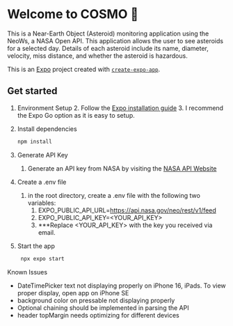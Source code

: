 # Welcome to COSMO 👋
This is a Near-Earth Object (Asteroid) monitoring application using the NeoWs, a NASA Open API. 
This application allows the user to see asteroids for a selected day. Details of each asteroid include its name,
diameter, velocity, miss distance, and whether the asteroid is hazardous. 

This is an [Expo](https://expo.dev) project created with [`create-expo-app`](https://www.npmjs.com/package/create-expo-app).

## Get started
1. Environment Setup
   2. Follow the [Expo installation guide](https://docs.expo.dev/get-started/set-up-your-environment/?platform=ios&device=simulated&mode=expo-go)
   3. I recommend the Expo Go option as it is easy to setup. 


2. Install dependencies
   ```bash
   npm install
   ```
   
3. Generate API Key
   1. Generate an API key from NASA by visiting the [NASA API Website](https://api.nasa.gov)
   

4. Create a .env file 
   1. in the root directory, create a .env file with the following two variables:
         1. EXPO_PUBLIC_API_URL=https://api.nasa.gov/neo/rest/v1/feed
         2. EXPO_PUBLIC_API_KEY=<YOUR_API_KEY>
         3. ***Replace <YOUR_API_KEY> with the key you received via email.

   
5. Start the app 
   ```bash
    npx expo start
   ```
   
Known Issues
- DateTimePicker text not displaying properly on iPhone 16, iPads. To view proper display, open app on iPhone SE
- background color on pressable not displaying properly
- Optional chaining should be implemented in parsing the API
- header topMargin needs optimizing for different devices
